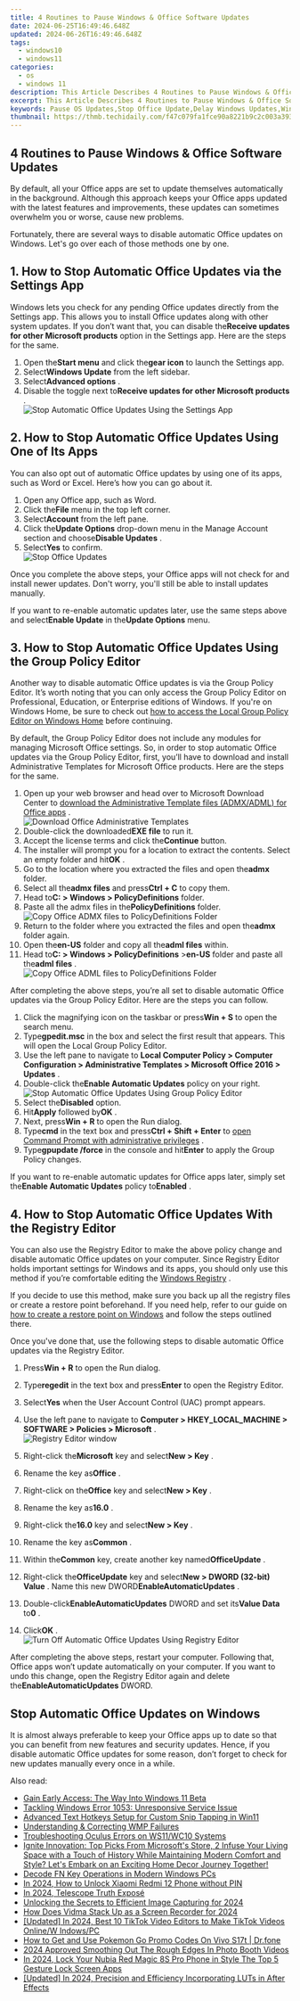 ```yaml
---
title: 4 Routines to Pause Windows & Office Software Updates
date: 2024-06-25T16:49:46.648Z
updated: 2024-06-26T16:49:46.648Z
tags:
  - windows10
  - windows11
categories:
  - os
  - windows 11
description: This Article Describes 4 Routines to Pause Windows & Office Software Updates
excerpt: This Article Describes 4 Routines to Pause Windows & Office Software Updates
keywords: Pause OS Updates,Stop Office Update,Delay Windows Updates,Windows Freeze Updates,Halt Software Updates,Postpone OS Changes,Stall Windows Patches
thumbnail: https://thmb.techidaily.com/f47c079fa1fce90a8221b9c2c003a393b4231e2fbb42dbd4e99eb8971ba63ab6.jpg
---
```


## 4 Routines to Pause Windows & Office Software Updates

 By default, all your Office apps are set to update themselves automatically in the background. Although this approach keeps your Office apps updated with the latest features and improvements, these updates can sometimes overwhelm you or worse, cause new problems.

 Fortunately, there are several ways to disable automatic Office updates on Windows. Let's go over each of those methods one by one.

## 1\. How to Stop Automatic Office Updates via the Settings App

 Windows lets you check for any pending Office updates directly from the Settings app. This allows you to install Office updates along with other system updates. If you don’t want that, you can disable the**Receive updates for other Microsoft products** option in the Settings app. Here are the steps for the same.

1. Open the**Start menu** and click the**gear icon** to launch the Settings app.
2. Select**Windows Update** from the left sidebar.
3. Select**Advanced options** .
4. Disable the toggle next to**Receive updates for other Microsoft products** .  
![Stop Automatic Office Updates Using the Settings App](https://static1.makeuseofimages.com/wordpress/wp-content/uploads/2022/12/stop-automatic-office-updates-using-the-settings-app.jpg)

## 2\. How to Stop Automatic Office Updates Using One of Its Apps

 You can also opt out of automatic Office updates by using one of its apps, such as Word or Excel. Here’s how you can go about it.

1. Open any Office app, such as Word.
2. Click the**File** menu in the top left corner.
3. Select**Account** from the left pane.
4. Click the**Update Options** drop-down menu in the Manage Account section and choose**Disable Updates** .
5. Select**Yes** to confirm.  
![Stop Office Updates](https://static1.makeuseofimages.com/wordpress/wp-content/uploads/2022/12/stop-office-updates.jpg)

 Once you complete the above steps, your Office apps will not check for and install newer updates. Don't worry, you'll still be able to install updates manually.

 If you want to re-enable automatic updates later, use the same steps above and select**Enable Update** in the**Update Options** menu.

## 3\. How to Stop Automatic Office Updates Using the Group Policy Editor

 Another way to disable automatic Office updates is via the Group Policy Editor. It’s worth noting that you can only access the Group Policy Editor on Professional, Education, or Enterprise editions of Windows. If you're on Windows Home, be sure to check out [how to access the Local Group Policy Editor on Windows Home](https://www.makeuseof.com/tag/access-group-policy-editor-even-windows-home-settings-try/) before continuing.

 By default, the Group Policy Editor does not include any modules for managing Microsoft Office settings. So, in order to stop automatic Office updates via the Group Policy Editor, first, you’ll have to download and install Administrative Templates for Microsoft Office products. Here are the steps for the same.

1. Open up your web browser and head over to Microsoft Download Center to [download the Administrative Template files (ADMX/ADML) for Office apps](https://www.microsoft.com/en-us/download/details.aspx?id=49030) .  
![Download Office Administrative Templates](https://static1.makeuseofimages.com/wordpress/wp-content/uploads/2022/12/download-office-administrative-templates.jpg)
2. Double-click the downloaded**EXE file** to run it.
3. Accept the license terms and click the**Continue** button.
4. The installer will prompt you for a location to extract the contents. Select an empty folder and hit**OK** .
5. Go to the location where you extracted the files and open the**admx** folder.
6. Select all the**admx files** and press**Ctrl + C** to copy them.
7. Head to**C: > Windows > PolicyDefinitions** folder.
8. Paste all the admx files in the**PolicyDefinitions** folder.  
![Copy Office ADMX files to PolicyDefinitions Folder](https://static1.makeuseofimages.com/wordpress/wp-content/uploads/2022/12/copy-office-admx-files-to-policydefinitions-folder.jpg)
9. Return to the folder where you extracted the files and open the**admx** folder again.
10. Open the**en-US** folder and copy all the**adml files** within.
11. Head to**C: > Windows > PolicyDefinitions** \>**en-US** folder and paste all the**adml files** .  
![Copy Office ADML files to PolicyDefinitions Folder](https://static1.makeuseofimages.com/wordpress/wp-content/uploads/2022/12/copy-office-adml-files-to-policydefinitions-folder.jpg)

 After completing the above steps, you’re all set to disable automatic Office updates via the Group Policy Editor. Here are the steps you can follow.

1. Click the magnifying icon on the taskbar or press**Win + S** to open the search menu.
2. Type**gpedit.msc** in the box and select the first result that appears. This will open the Local Group Policy Editor.
3. Use the left pane to navigate to **Local Computer Policy > Computer Configuration > Administrative Templates > Microsoft Office 2016 > Updates** .
4. Double-click the**Enable Automatic Updates** policy on your right.  
![Stop Automatic Office Updates Using Group Policy Editor](https://static1.makeuseofimages.com/wordpress/wp-content/uploads/2022/12/stop-automatic-office-updates-using-group-policy-editor.jpg)
5. Select the**Disabled** option.
6. Hit**Apply** followed by**OK** .
7. Next, press**Win + R** to open the Run dialog.
8. Type**cmd** in the text box and press**Ctrl + Shift + Enter** to [open Command Prompt with administrative privileges](https://www.makeuseof.com/windows-run-command-prompt-admin/) .
9. Type**gpupdate /force** in the console and hit**Enter** to apply the Group Policy changes.

 If you want to re-enable automatic updates for Office apps later, simply set the**Enable Automatic Updates** policy to**Enabled** .

## 4\. How to Stop Automatic Office Updates With the Registry Editor

 You can also use the Registry Editor to make the above policy change and disable automatic Office updates on your computer. Since Registry Editor holds important settings for Windows and its apps, you should only use this method if you’re comfortable editing the [Windows Registry](https://www.makeuseof.com/tag/what-is-the-windows-registry-editor-and-how-do-i-use-it-makeuseof-explains/) .

 If you decide to use this method, make sure you back up all the registry files or create a restore point beforehand. If you need help, refer to our guide on [how to create a restore point on Windows](https://www.makeuseof.com/windows-11-create-restore-point/) and follow the steps outlined there.

 Once you've done that, use the following steps to disable automatic Office updates via the Registry Editor.

1. Press**Win + R** to open the Run dialog.
2. Type**regedit** in the text box and press**Enter** to open the Registry Editor.
3. Select**Yes** when the User Account Control (UAC) prompt appears.
4. Use the left pane to navigate to **Computer > HKEY\_LOCAL\_MACHINE > SOFTWARE > Policies > Microsoft** .  
![Registry Editor window](https://static1.makeuseofimages.com/wordpress/wp-content/uploads/2022/12/registry-editor.jpg)
5. Right-click the**Microsoft** key and select**New > Key** .

1. Rename the key as**Office** .
2. Right-click on the**Office** key and select**New > Key** .
3. Rename the key as**16.0** .
4. Right-click the**16.0** key and select**New > Key** .
5. Rename the key as**Common** .
6. Within the**Common** key, create another key named**OfficeUpdate** .
7. Right-click the**OfficeUpdate** key and select**New > DWORD (32-bit) Value** . Name this new DWORD**EnableAutomaticUpdates** .
8. Double-click**EnableAutomaticUpdates** DWORD and set its**Value Data** to**0** .
9. Click**OK** .  
![Turn Off Automatic Office Updates Using Registry Editor](https://static1.makeuseofimages.com/wordpress/wp-content/uploads/2022/12/turn-off-automatic-office-updates-using-registry-editor.jpg)

 After completing the above steps, restart your computer. Following that, Office apps won’t update automatically on your computer. If you want to undo this change, open the Registry Editor again and delete the**EnableAutomaticUpdates** DWORD.

## Stop Automatic Office Updates on Windows

 It is almost always preferable to keep your Office apps up to date so that you can benefit from new features and security updates. Hence, if you disable automatic Office updates for some reason, don’t forget to check for new updates manually every once in a while.


<ins class="adsbygoogle"
     style="display:block"
     data-ad-format="autorelaxed"
     data-ad-client="ca-pub-7571918770474297"
     data-ad-slot="1223367746"></ins>



<ins class="adsbygoogle"
     style="display:block"
     data-ad-client="ca-pub-7571918770474297"
     data-ad-slot="8358498916"
     data-ad-format="auto"
     data-full-width-responsive="true"></ins>

<span class="atpl-alsoreadstyle">Also read:</span>
<div><ul>
<li><a href="https://win11-tips.techidaily.com/gain-early-access-the-way-into-windows-11-beta/"><u>Gain Early Access: The Way Into Windows 11 Beta</u></a></li>
<li><a href="https://win11-tips.techidaily.com/tackling-windows-error-1053-unresponsive-service-issue/"><u>Tackling Windows Error 1053: Unresponsive Service Issue</u></a></li>
<li><a href="https://win11-tips.techidaily.com/advanced-text-hotkeys-setup-for-custom-snip-tapping-in-win11/"><u>Advanced Text Hotkeys Setup for Custom Snip Tapping in Win11</u></a></li>
<li><a href="https://win11-tips.techidaily.com/understanding-and-correcting-wmp-failures/"><u>Understanding & Correcting WMP Failures</u></a></li>
<li><a href="https://win11-tips.techidaily.com/troubleshooting-oculus-errors-on-ws11wc10-systems/"><u>Troubleshooting Oculus Errors on WS11/WC10 Systems</u></a></li>
<li><a href="https://win11-tips.techidaily.com/ignite-innovation-top-picks-from-microsofts-store-2-infuse-your-living-space-with-a-touch-of-history-while-maintaining-modern-comfort-and-style-lets-embark-20/"><u>Ignite Innovation: Top Picks From Microsoft's Store, 2 Infuse Your Living Space with a Touch of History While Maintaining Modern Comfort and Style? Let's Embark on an Exciting Home Decor Journey Together!</u></a></li>
<li><a href="https://win11-tips.techidaily.com/decode-fn-key-operations-in-modern-windows-pcs/"><u>Decode FN Key Operations in Modern Windows PCs</u></a></li>
<li><a href="https://unlock-android.techidaily.com/in-2024-how-to-unlock-xiaomi-redmi-12-phone-without-pin-by-drfone-android/"><u>In 2024, How to Unlock Xiaomi Redmi 12 Phone without PIN</u></a></li>
<li><a href="https://some-skills.techidaily.com/in-2024-telescope-truth-expose/"><u>In 2024, Telescope Truth Exposé</u></a></li>
<li><a href="https://screen-sharing-recording.techidaily.com/unlocking-the-secrets-to-efficient-image-capturing-for-2024/"><u>Unlocking the Secrets to Efficient Image Capturing for 2024</u></a></li>
<li><a href="https://screen-sharing-recording.techidaily.com/how-does-vidma-stack-up-as-a-screen-recorder-for-2024/"><u>How Does Vidma Stack Up as a Screen Recorder for 2024</u></a></li>
<li><a href="https://tiktok-clips.techidaily.com/updated-in-2024-best-10-tiktok-video-editors-to-make-tiktok-videos-onlinew-indowspc/"><u>[Updated] In 2024, Best 10 TikTok Video Editors to Make TikTok Videos Online/W Indows/PC</u></a></li>
<li><a href="https://change-location.techidaily.com/how-to-get-and-use-pokemon-go-promo-codes-on-vivo-s17t-drfone-by-drfone-virtual-android/"><u>How to Get and Use Pokemon Go Promo Codes On Vivo S17t | Dr.fone</u></a></li>
<li><a href="https://extra-guidance.techidaily.com/2024-approved-smoothing-out-the-rough-edges-in-photo-booth-videos/"><u>2024 Approved  Smoothing Out The Rough Edges In Photo Booth Videos</u></a></li>
<li><a href="https://easy-unlock-android.techidaily.com/in-2024-lock-your-nubia-red-magic-8s-pro-phone-in-style-the-top-5-gesture-lock-screen-apps-by-drfone-android/"><u>In 2024, Lock Your Nubia Red Magic 8S Pro Phone in Style The Top 5 Gesture Lock Screen Apps</u></a></li>
<li><a href="https://fox-blue.techidaily.com/updated-in-2024-precision-and-efficiency-incorporating-luts-in-after-effects/"><u>[Updated] In 2024, Precision and Efficiency  Incorporating LUTs in After Effects</u></a></li>
</ul></div>
